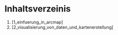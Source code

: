 # Inhaltsverzeinis

1. [1_einfuerung_in_arcmap]
2. [2_visualisierung_von_daten_und_kartenerstellung]